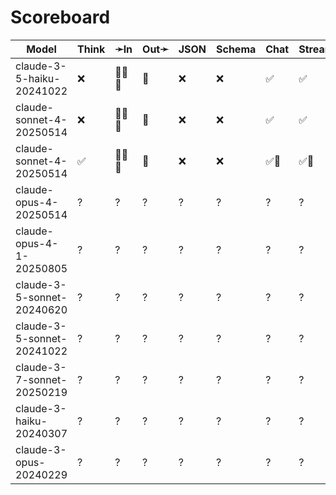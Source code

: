 # Scoreboard

| Model                      | Think | ➛In    | Out➛   | JSON | Schema | Chat | Stream | Tool | Batch | Seed | File | Cite | Probs | Limits |
| -------------------------- | ----- | ------ | ------ | ---- | ------ | ---- | ------ | ---- | ----- | ---- | ---- | ---- | ----- | ------ |
| claude-3-5-haiku-20241022  | ❌    | 💬📄📸 | 💬     | ❌   | ❌     | ✅   | ✅     | ✅🧐 | ✅    | ❌   | ❌   | ✅   | ❌    | ✅     |
| claude-sonnet-4-20250514   | ❌    | 💬📄📸 | 💬     | ❌   | ❌     | ✅   | ✅     | ✅🧐 | ✅    | ❌   | ❌   | ✅   | ❌    | ✅     |
| claude-sonnet-4-20250514   | ✅    | 💬📄📸 | 💬     | ❌   | ❌     | ✅🤪 | ✅🤪   | 💨🧐 | ✅    | ❌   | ❌   | ✅   | ❌    | ✅     |
| claude-opus-4-20250514     | ?     | ?      | ?      | ?    | ?      | ?    | ?      | ?    | ?     | ?    | ?    | ?    | ?     | ?      |
| claude-opus-4-1-20250805   | ?     | ?      | ?      | ?    | ?      | ?    | ?      | ?    | ?     | ?    | ?    | ?    | ?     | ?      |
| claude-3-5-sonnet-20240620 | ?     | ?      | ?      | ?    | ?      | ?    | ?      | ?    | ?     | ?    | ?    | ?    | ?     | ?      |
| claude-3-5-sonnet-20241022 | ?     | ?      | ?      | ?    | ?      | ?    | ?      | ?    | ?     | ?    | ?    | ?    | ?     | ?      |
| claude-3-7-sonnet-20250219 | ?     | ?      | ?      | ?    | ?      | ?    | ?      | ?    | ?     | ?    | ?    | ?    | ?     | ?      |
| claude-3-haiku-20240307    | ?     | ?      | ?      | ?    | ?      | ?    | ?      | ?    | ?     | ?    | ?    | ?    | ?     | ?      |
| claude-3-opus-20240229     | ?     | ?      | ?      | ?    | ?      | ?    | ?      | ?    | ?     | ?    | ?    | ?    | ?     | ?      |

